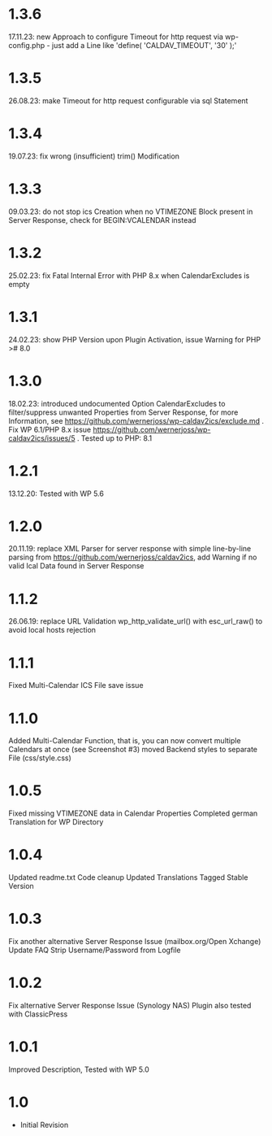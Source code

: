 # 1.3.6
17.11.23: new Approach to configure Timeout for http request via wp-config.php - just add a Line like 'define( 'CALDAV_TIMEOUT', '30' );'

# 1.3.5
26.08.23: make Timeout for http request configurable via sql Statement

# 1.3.4
19.07.23: fix wrong (insufficient) trim() Modification

# 1.3.3
09.03.23: do not stop ics Creation when no VTIMEZONE Block present in Server Response, check for BEGIN:VCALENDAR instead

# 1.3.2
25.02.23: fix Fatal Internal Error with PHP 8.x when CalendarExcludes is empty

# 1.3.1
24.02.23: show PHP Version upon Plugin Activation, issue Warning for PHP ># 8.0

# 1.3.0
18.02.23: introduced undocumented Option CalendarExcludes to filter/suppress unwanted Properties from Server Response, 
for more Information, see https://github.com/wernerjoss/wp-caldav2ics/exclude.md .
Fix WP 6.1/PHP 8.x issue https://github.com/wernerjoss/wp-caldav2ics/issues/5 .
Tested up to PHP: 8.1

# 1.2.1
13.12.20: Tested with WP 5.6

# 1.2.0
20.11.19: replace XML Parser for server response with simple line-by-line parsing from https://github.com/wernerjoss/caldav2ics, add Warning if no valid Ical Data found in Server Response

# 1.1.2
26.06.19: replace URL Validation wp_http_validate_url() with esc_url_raw() to avoid local hosts rejection

# 1.1.1
Fixed Multi-Calendar ICS File save issue

# 1.1.0
Added Multi-Calendar Function, that is, you can now convert multiple Calendars at once (see Screenshot #3)
moved Backend styles to separate File (css/style.css)

# 1.0.5
Fixed missing VTIMEZONE data in Calendar Properties
Completed german Translation for WP Directory

# 1.0.4
Updated readme.txt
Code cleanup
Updated Translations
Tagged Stable Version

# 1.0.3
Fix another alternative Server Response Issue (mailbox.org/Open Xchange)
Update FAQ
Strip Username/Password from Logfile

# 1.0.2
Fix alternative Server Response Issue (Synology NAS)
Plugin also tested with ClassicPress

# 1.0.1
Improved Description, Tested with WP 5.0

# 1.0
- Initial Revision
